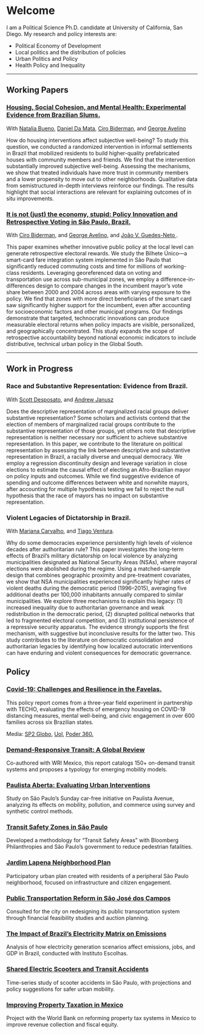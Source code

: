 # Welcome

I am a Political Science Ph.D. candidate at University of California, San Diego. 
My research and policy interests are:

-	Political Economy of Development
-	Local politics and the distribution of policies
-	Urban Politics and Policy
-	Health Policy and Inequality



<hr>

## Working Papers

<h3><a href="assets/papers/Health_TETO.pdf"> Housing, Social Cohesion, and Mental Health: Experimental Evidence from Brazilian Slums.</a></h3>
With <a href="https://nataliabueno.github.io/">Natalia Bueno</a>, <a href="https://sites.google.com/site/danielddamata/home">Daniel Da Mata</a>, <a href="https://eaesp.fgv.br/pessoa/ciro-biderman">Ciro Biderman</a>, and <a href="https://eaesp.fgv.br/pessoa/george-avelino-filho">George Avelino</a>

How do housing interventions affect subjective well-being? To study this question, we conducted a randomized intervention in informal settlements in Brazil that mobilized residents to build higher-quality prefabricated houses with community members and friends. We find that the intervention substantially improved subjective well-being. Assessing the mechanisms, we show that treated individuals have more trust in community members and a lower propensity to move out to other neighborhoods. Qualitative data from semistructured in-depth interviews reinforce our findings. The results highlight that social interactions are relevant for explaining outcomes of in situ improvements.

<h3><a href="assets/papers/Restrospective Voting (Long Paper).pdf"> It is not (just) the economy, stupid: Policy Innovation and Retrospective Voting in São Paulo, Brazil.</a></h3>
With <a href="https://eaesp.fgv.br/pessoa/ciro-biderman">Ciro Biderman</a>, and <a href="https://eaesp.fgv.br/pessoa/george-avelino-filho">George Avelino</a>, and <a href="https://joaoguedesneto.github.io/"> João V. Guedes-Neto </a>.

This paper examines whether innovative public policy at the local level can generate retrospective electoral rewards. We study the Bilhete Único—a smart-card fare integration system implemented in São Paulo that significantly reduced commuting costs and time for millions of working-class residents. Leveraging georeferenced data on voting and transportation use across sub-municipal zones, we employ a difference-in-differences design to compare changes in the incumbent mayor’s vote share between 2000 and 2004 across areas with varying exposure to the policy. We find that zones with more direct beneficiaries of the smart card saw significantly higher support for the incumbent, even after accounting for socioeconomic factors and other municipal programs. Our findings demonstrate that targeted, technocratic innovations can produce measurable electoral returns when policy impacts are visible, personalized, and geographically concentrated. This study expands the scope of retrospective accountability beyond national economic indicators to include distributive, technical urban policy in the Global South.

<hr>

## Work in Progress

<h3> Race and Substantive Representation: Evidence from Brazil. </h3> 
With <a href="https://desposato.org/">Scott Desposato</a>, and <a href="https://www.andrewjanusz.com/">Andrew Janusz </a> 

Does the descriptive representation of marginalized racial groups deliver substantive representation? Some scholars and activists contend that the election of members of marginalized racial groups contribute to the substantive representation of those groups, yet others note that descriptive representation is neither necessary nor sufficient to achieve substantive representation. In this paper, we contribute to the literature on political representation by assessing the link between descriptive and substantive representation in Brazil, a racially diverse and unequal democracy. We employ a regression discontinuity design and leverage variation in close elections to estimate the causal effect of electing an Afro-Brazilian mayor on policy inputs and outcomes. While we find suggestive evidence of spending and outcome differences between white and nonwhite mayors, after accounting for multiple hypothesis testing we fail to reject the null hypothesis that the race of mayors has no impact on substantive representation.

<h3>	Violent Legacies of Dictatorship in Brazil. </h3> 
With <a href="https://www.maricarvalho.com/">Mariana Carvalho</a>, and <a href="https://www.venturatiago.com/">Tiago Ventura</a>.

Why do some democracies experience persistently high levels of violence decades after authoritarian rule? This paper investigates the long-term effects of Brazil’s military dictatorship on local violence by analyzing municipalities designated as National Security Areas (NSAs), where mayoral elections were abolished during the regime. Using a matched-sample design that combines geographic proximity and pre-treatment covariates, we show that NSA municipalities experienced significantly higher rates of violent deaths during the democratic period (1996–2015), averaging five additional deaths per 100,000 inhabitants annually compared to similar municipalities. We explore three mechanisms to explain this legacy: (1) increased inequality due to authoritarian governance and weak redistribution in the democratic period, (2) disrupted political networks that led to fragmented electoral competition, and (3) institutional persistence of a repressive security apparatus. The evidence strongly supports the first mechanism, with suggestive but inconclusive results for the latter two. This study contributes to the literature on democratic consolidation and authoritarian legacies by identifying how localized autocratic interventions can have enduring and violent consequences for democratic governance.

## Policy 

<h3><a href="assets/papers/REPORT TETO + FGV - COVID 19 (English).pdf"> Covid-19: Challenges and Resilience in the Favelas.</a></h3>
This policy report comes from a three-year field experiment in partnership with TECHO, evaluating the effects of emergency housing on COVID-19 distancing measures, mental well-being, and civic engagement in over 600 families across six Brazilian states.

Media: <a href="https://globoplay.globo.com/v/8855602/">SP2 Globo</a>, <a href="https://economia.uol.com.br/noticias/redacao/2021/11/08/covid-deixou-45-dos-moradores-de-favelas-sem-emprego-mostra-fgv.htm"> Uol</a>, <a href="https://www.poder360.com.br/brasil/46-dos-moradores-de-favela-relatam-dificuldades-para-comprar-comida/"> Poder 360.<a/>   

<h3><a href="assets/papers/WRI_DRT_Global_Review.pdf">Demand-Responsive Transit: A Global Review</a></h3>
Co-authored with WRI Mexico, this report catalogs 150+ on-demand transit systems and proposes a typology for emerging mobility models.

<h3><a href="assets/papers/Paulista_Aberta_LABMOB.pdf">Paulista Aberta: Evaluating Urban Interventions</a></h3>
Study on São Paulo’s Sunday car-free initiative on Paulista Avenue, analyzing its effects on mobility, pollution, and commerce using survey and synthetic control methods.

<h3><a href="assets/papers/Transit_Safety_Areas_SP.pdf">Transit Safety Zones in São Paulo</a></h3>
Developed a methodology for “Transit Safety Areas” with Bloomberg Philanthropies and São Paulo’s government to reduce pedestrian fatalities.

<h3><a href="assets/papers/Plano_Bairro_Jardim_Lapena.pdf">Jardim Lapena Neighborhood Plan</a></h3>
Participatory urban plan created with residents of a peripheral São Paulo neighborhood, focused on infrastructure and citizen engagement.

<h3><a href="assets/papers/Transpo_Reform_Sao_Jose.pdf">Public Transportation Reform in São José dos Campos</a></h3>
Consulted for the city on redesigning its public transportation system through financial feasibility studies and auction planning.

<h3><a href="assets/papers/Energy_Emissions_Instituto_Escolhas.pdf">The Impact of Brazil’s Electricity Matrix on Emissions</a></h3>
Analysis of how electricity generation scenarios affect emissions, jobs, and GDP in Brazil, conducted with Instituto Escolhas.

<h3><a href="assets/papers/Scooter_Safety_Analysis_LABMOB.pdf">Shared Electric Scooters and Transit Accidents</a></h3>
Time-series study of scooter accidents in São Paulo, with projections and policy suggestions for safer urban mobility.

<h3><a href="assets/papers/Property_Tax_Mexico_WorldBank.pdf">Improving Property Taxation in Mexico</a></h3>
Project with the World Bank on reforming property tax systems in Mexico to improve revenue collection and fiscal equity.
